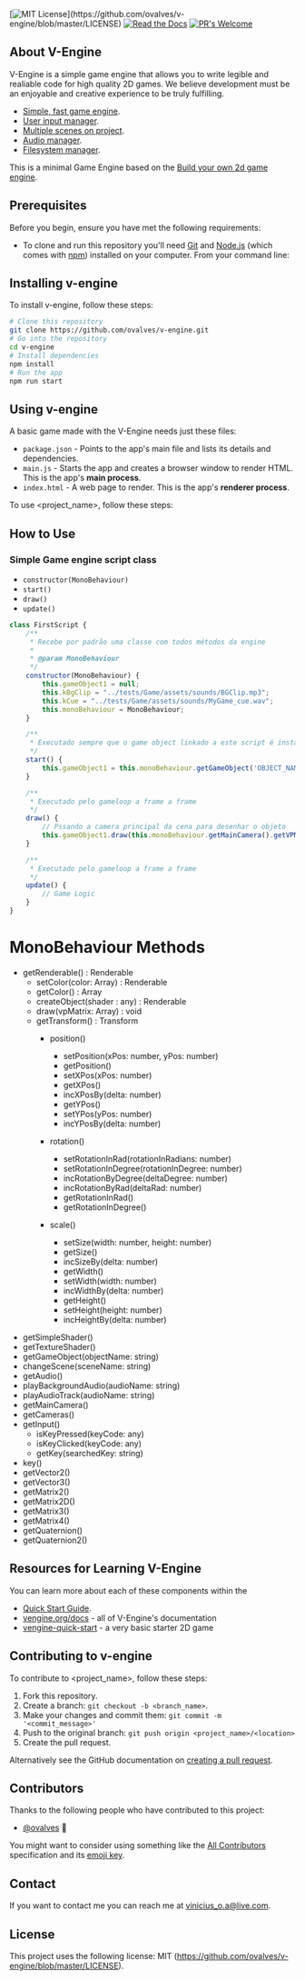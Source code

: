 [![MIT License](https://img.shields.io/apm/l/atomic-design-ui.svg?)](https://github.com/ovalves/v-engine/blob/master/LICENSE)
[![Read the Docs](https://readthedocs.org/projects/selene-framework/badge/?version=latest)](https://selene-framework.readthedocs.io/en/latest/?badge=latest)
[![PR's Welcome](https://img.shields.io/badge/PRs-welcome-brightgreen.svg?style=flat)](http://makeapullrequest.com)

## About V-Engine
V-Engine is a simple game engine that allows you to write legible and realiable code for high quality 2D games. 
We believe development must be an enjoyable and creative experience to be truly fulfilling.

- [Simple, fast game engine](###).
- [User input manager](###).
- [Multiple scenes on project](###).
- [Audio manager](###).
- [Filesystem manager](###).

This is a minimal Game Engine based on the [Build your own 2d game engine](https://github.com/apress/build-your-own-2d-game-engine).

## Prerequisites

Before you begin, ensure you have met the following requirements:
<!--- These are just example requirements. Add, duplicate or remove as required --->
* To clone and run this repository you'll need [Git](https://git-scm.com) and [Node.js](https://nodejs.org/en/download/) (which comes with [npm](http://npmjs.com)) installed on your computer. From your command line:

## Installing v-engine

To install v-engine, follow these steps:

```bash
# Clone this repository
git clone https://github.com/ovalves/v-engine.git
# Go into the repository
cd v-engine
# Install dependencies
npm install
# Run the app
npm run start
```

## Using v-engine

A basic game made with the V-Engine needs just these files:

- `package.json` - Points to the app's main file and lists its details and dependencies.
- `main.js` - Starts the app and creates a browser window to render HTML. This is the app's **main process**.
- `index.html` - A web page to render. This is the app's **renderer process**.

To use <project_name>, follow these steps:

## How to Use
### Simple Game engine script class
- `constructor(MonoBehaviour)`
- `start()`
- `draw()`
- `update()`
```js
class FirstScript {
    /**
     * Recebe por padrão uma classe com todos métodos da engine
     *
     * @param MonoBehaviour
     */
    constructor(MonoBehaviour) {
        this.gameObject1 = null;
        this.kBgClip = "../tests/Game/assets/sounds/BGClip.mp3";
        this.kCue = "../tests/Game/assets/sounds/MyGame_cue.wav";
        this.monoBehaviour = MonoBehaviour;
    }

    /**
     * Executado sempre que o game object linkado a este script é instanciado na cena
     */
    start() {
        this.gameObject1 = this.monoBehaviour.getGameObject('OBJECT_NAME');
    }

    /**
     * Executado pelo gameloop a frame a frame
     */
    draw() {
        // Pssando a camera principal da cena para desenhar o objeto
        this.gameObject1.draw(this.monoBehaviour.getMainCamera().getVPMatrix());
    }

    /**
     * Executado pelo gameloop a frame a frame
     */
    update() {
        // Game Logic
    }
}
```

# MonoBehaviour Methods
- getRenderable() : Renderable
    * setColor(color: Array<number>) : Renderable
    * getColor() : Array<number>
    * createObject(shader : any) : Renderable
    * draw(vpMatrix: Array<number>) : void
    * getTransform() : Transform
        * position()
            * setPosition(xPos: number, yPos: number)
            * getPosition()
            * setXPos(xPos: number)
            * getXPos()
            * incXPosBy(delta: number)
            * getYPos()
            * setYPos(yPos: number)
            * incYPosBy(delta: number)
        * rotation()
            * setRotationInRad(rotationInRadians: number)
            * setRotationInDegree(rotationInDegree: number)
            * incRotationByDegree(deltaDegree: number)
            * incRotationByRad(deltaRad: number)
            * getRotationInRad()
            * getRotationInDegree()

        * scale()
            * setSize(width: number, height: number)
            * getSize()
            * incSizeBy(delta: number)
            * getWidth()
            * setWidth(width: number)
            * incWidthBy(delta: number)
            * getHeight()
            * setHeight(height: number)
            * incHeightBy(delta: number)
* getSimpleShader()
* getTextureShader()
* getGameObject(objectName: string)
* changeScene(sceneName: string)
* getAudio()
* playBackgroundAudio(audioName: string)
* playAudioTrack(audioName: string)
* getMainCamera()
* getCameras()
* getInput()
    * isKeyPressed(keyCode: any)
    * isKeyClicked(keyCode: any)
    * getKey(searchedKey: string)
* key()
* getVector2()
* getVector3()
* getMatrix2()
* getMatrix2D()
* getMatrix3()
* getMatrix4()
* getQuaternion()
* getQuaternion2()

## Resources for Learning V-Engine
You can learn more about each of these components within the
- [Quick Start Guide](https://github-url).
- [vengine.org/docs](https://electronjs.org/docs) - all of V-Engine's documentation
- [vengine-quick-start](https://github.com/vengine/vengine-quick-start) - a very basic starter 2D game


## Contributing to v-engine
<!--- If your README is long or you have some specific process or steps you want contributors to follow, consider creating a separate CONTRIBUTING.md file--->
To contribute to <project_name>, follow these steps:

1. Fork this repository.
2. Create a branch: `git checkout -b <branch_name>`.
3. Make your changes and commit them: `git commit -m '<commit_message>'`
4. Push to the original branch: `git push origin <project_name>/<location>`
5. Create the pull request.

Alternatively see the GitHub documentation on [creating a pull request](https://help.github.com/en/github/collaborating-with-issues-and-pull-requests/creating-a-pull-request).

## Contributors

Thanks to the following people who have contributed to this project:

* [@ovalves](https://github.com/ovalves) 📖

You might want to consider using something like the [All Contributors](https://github.com/all-contributors/all-contributors) specification and its [emoji key](https://allcontributors.org/docs/en/emoji-key).

## Contact

If you want to contact me you can reach me at <vinicius_o.a@live.com>.

## License
<!--- If you're not sure which open license to use see https://choosealicense.com/--->

This project uses the following license: MIT (https://github.com/ovalves/v-engine/blob/master/LICENSE).
